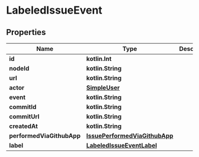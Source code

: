 
# LabeledIssueEvent

## Properties
Name | Type | Description | Notes
------------ | ------------- | ------------- | -------------
**id** | **kotlin.Int** |  | 
**nodeId** | **kotlin.String** |  | 
**url** | **kotlin.String** |  | 
**actor** | [**SimpleUser**](SimpleUser.md) |  | 
**event** | **kotlin.String** |  | 
**commitId** | **kotlin.String** |  | 
**commitUrl** | **kotlin.String** |  | 
**createdAt** | **kotlin.String** |  | 
**performedViaGithubApp** | [**IssuePerformedViaGithubApp**](IssuePerformedViaGithubApp.md) |  | 
**label** | [**LabeledIssueEventLabel**](LabeledIssueEventLabel.md) |  | 



